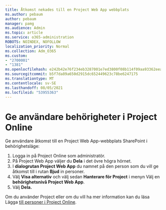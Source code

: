 ```yaml
---
title: Åtkomst nekades till en Project Web App webbplats
ms.author: pebaum
author: pebaum
manager: pamg
ms.audience: Admin
ms.topic: article
ms.service: o365-administration
ROBOTS: NOINDEX, NOFOLLOW
localization_priority: Normal
ms.collection: Adm_O365
ms.custom:
- "2700001"
- "1381"
ms.openlocfilehash: e242b42e76f234eb3287001e7ed3800f08b114f09aa93362eea215109ea7bac5
ms.sourcegitcommit: b5f7da89a650d2915dc652449623c78be6247175
ms.translationtype: MT
ms.contentlocale: sv-SE
ms.lasthandoff: 08/05/2021
ms.locfileid: "53955363"
---
```

# <a name="give-users-permissions-in-project-online"></a>Ge användare behörigheter i Project Online

Ge användare åtkomst till en Project Web App-webbplats SharePoint i behörighetsläge:

1. Logga in på Project Online som administratör.
2. På Project Web App väljer du **Dela** i det övre högra hörnet.
3. I **dialogrutan Project Web App** du namnet på den person som du vill ge åtkomst till i rutan **Bjud** in personer.
4. Välj **Visa alternativ** och välj sedan **Hanterare för Project** i menyn Välj en **behörighetsnivå Project Web App**.
5. Välj **Dela.**

Om du använder Project eller om du vill ha mer information kan du läsa Lägga [till personer i Project Online](https://docs.microsoft.com/projectonline/step-2-add-people-to-project-online).
